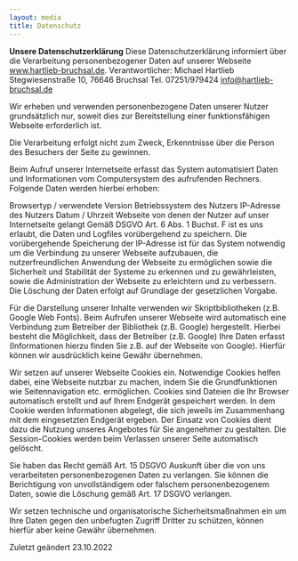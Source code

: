 ```yaml
---
layout: media
title: Datenschutz
---
```


**Unsere Datenschutzerklärung**
Diese Datenschutzerklärung informiert über die Verarbeitung personenbezogener Daten auf unserer Webseite www.hartlieb-bruchsal.de. Verantwortlicher: Michael Hartlieb Stegwiesenstraße 10, 76646 Bruchsal Tel. 07251/979424 info@hartlieb-bruchsal.de

Wir erheben und verwenden personenbezogene Daten unserer Nutzer grundsätzlich nur, soweit dies zur Bereitstellung einer funktionsfähigen Webseite erforderlich ist.

Die Verarbeitung erfolgt nicht zum Zweck, Erkenntnisse über die Person des Besuchers der Seite zu gewinnen.

Beim Aufruf unserer Internetseite erfasst das System automatisiert Daten und Informationen vom Computersystem des aufrufenden Rechners.  Folgende Daten werden hierbei erhoben:

Browsertyp / verwendete Version
Betriebssystem des Nutzers
IP-Adresse des Nutzers
Datum / Uhrzeit
Webseite von denen der Nutzer auf unser Internetseite gelangt
Gemäß DSGVO Art. 6 Abs. 1 Buchst. F ist es uns erlaubt, die Daten und Logfiles vorübergehend zu speichern. Die vorübergehende Speicherung der IP-Adresse ist für das System notwendig um die Verbindung zu unserer Webseite aufzubauen, die nutzerfreundlichen Anwendung der Webseite zu ermöglichen sowie die Sicherheit und Stabilität der Systeme zu erkennen und zu gewährleisten, sowie die Administration der Webseite zu erleichtern und zu verbessern. Die Löschung der Daten erfolgt auf Grundlage der gesetzlichen Vorgabe.

Für die Darstellung unserer Inhalte verwenden wir Skriptbibliotheken (z.B. Google Web Fonts). Beim Aufrufen unserer Webseite wird automatisch eine Verbindung zum Betreiber der Bibliothek (z.B. Google) hergestellt. Hierbei besteht die Möglichkeit, dass der Betreiber (z.B. Google) Ihre Daten erfasst (Informationen hierzu finden Sie z.B. auf der Webseite von Google). Hierfür können wir ausdrücklich keine Gewähr übernehmen.

Wir setzen auf unserer Webseite Cookies ein. Notwendige Cookies helfen dabei, eine Webseite nutzbar zu machen, indem Sie die Grundfunktionen wie Seitennavigation etc. ermöglichen. Cookies sind Dateien die Ihr Browser automatisch erstellt und auf Ihrem Endgerät gespeichert werden. In dem Cookie werden Informationen abgelegt, die sich jeweils im Zusammenhang mit dem eingesetzten Endgerät ergeben. Der Einsatz von Cookies dient dazu die Nutzung unseres Angebotes für Sie angenehmer zu gestalten. Die Session-Cookies werden beim Verlassen unserer Seite automatisch gelöscht.

Sie haben das Recht gemäß Art. 15 DSGVO Auskunft über die von uns verarbeiteten personenbezogenen Daten zu verlangen. Sie können die Berichtigung von unvollständigem oder falschem personenbezogenem Daten, sowie die Löschung gemäß Art. 17 DSGVO verlangen.

Wir setzen technische und organisatorische Sicherheitsmaßnahmen ein um Ihre Daten gegen den unbefugten Zugriff Dritter zu schützen, können hierfür aber keine Gewähr übernehmen.

Zuletzt geändert 23.10.2022
